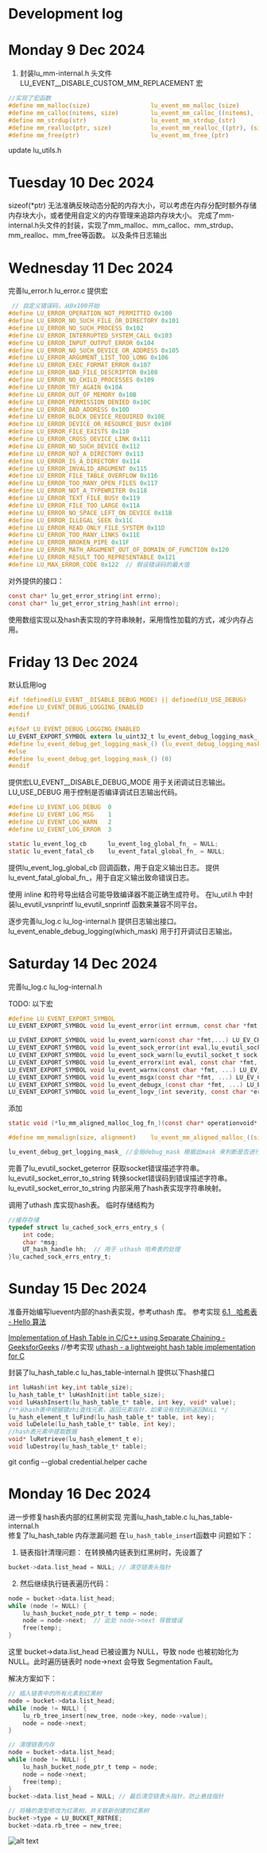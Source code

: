 # Development log

# Monday 9 Dec 2024
1.  封装lu_mm-internal.h 头文件
    LU_EVENT__DISABLE_CUSTOM_MM_REPLACEMENT 宏 
     
    
~~~c
//实现了宏函数 
#define mm_malloc(size) 			    lu_event_mm_malloc_(size)
#define mm_calloc(nitems, size) 	    lu_event_mm_calloc_((nitems), (size))
#define mm_strdup(str) 			        lu_event_mm_strdup_(str)
#define mm_realloc(ptr, size) 		    lu_event_mm_realloc_((ptr), (size))
#define mm_free(ptr) 				    lu_event_mm_free_(ptr)
~~~
update lu_utils.h

# Tuesday 10 Dec 2024
sizeof(*ptr) 无法准确反映动态分配的内存大小，可以考虑在内存分配时额外存储内存块大小，或者使用自定义的内存管理来追踪内存块大小。
完成了mm-internal.h头文件的封装，实现了mm_malloc、mm_calloc、mm_strdup、mm_realloc、mm_free等函数。 以及条件日志输出

# Wednesday 11 Dec 2024
完善lu_error.h lu_error.c 提供宏
~~~c
 // 自定义错误码，从0x100开始
#define LU_ERROR_OPERATION_NOT_PERMITTED 0x100
#define LU_ERROR_NO_SUCH_FILE_OR_DIRECTORY 0x101
#define LU_ERROR_NO_SUCH_PROCESS 0x102
#define LU_ERROR_INTERRUPTED_SYSTEM_CALL 0x103
#define LU_ERROR_INPUT_OUTPUT_ERROR 0x104
#define LU_ERROR_NO_SUCH_DEVICE_OR_ADDRESS 0x105
#define LU_ERROR_ARGUMENT_LIST_TOO_LONG 0x106
#define LU_ERROR_EXEC_FORMAT_ERROR 0x107
#define LU_ERROR_BAD_FILE_DESCRIPTOR 0x108
#define LU_ERROR_NO_CHILD_PROCESSES 0x109
#define LU_ERROR_TRY_AGAIN 0x10A
#define LU_ERROR_OUT_OF_MEMORY 0x10B
#define LU_ERROR_PERMISSION_DENIED 0x10C
#define LU_ERROR_BAD_ADDRESS 0x10D
#define LU_ERROR_BLOCK_DEVICE_REQUIRED 0x10E
#define LU_ERROR_DEVICE_OR_RESOURCE_BUSY 0x10F
#define LU_ERROR_FILE_EXISTS 0x110
#define LU_ERROR_CROSS_DEVICE_LINK 0x111
#define LU_ERROR_NO_SUCH_DEVICE 0x112
#define LU_ERROR_NOT_A_DIRECTORY 0x113
#define LU_ERROR_IS_A_DIRECTORY 0x114
#define LU_ERROR_INVALID_ARGUMENT 0x115
#define LU_ERROR_FILE_TABLE_OVERFLOW 0x116
#define LU_ERROR_TOO_MANY_OPEN_FILES 0x117
#define LU_ERROR_NOT_A_TYPEWRITER 0x118
#define LU_ERROR_TEXT_FILE_BUSY 0x119
#define LU_ERROR_FILE_TOO_LARGE 0x11A
#define LU_ERROR_NO_SPACE_LEFT_ON_DEVICE 0x11B
#define LU_ERROR_ILLEGAL_SEEK 0x11C
#define LU_ERROR_READ_ONLY_FILE_SYSTEM 0x11D
#define LU_ERROR_TOO_MANY_LINKS 0x11E
#define LU_ERROR_BROKEN_PIPE 0x11F
#define LU_ERROR_MATH_ARGUMENT_OUT_OF_DOMAIN_OF_FUNCTION 0x120
#define LU_ERROR_RESULT_TOO_REPRESENTABLE 0x121
#define LU_MAX_ERROR_CODE 0x122  // 假设错误码的最大值
~~~
对外提供的接口：
~~~c
const char* lu_get_error_string(int errno);
const char* lu_get_error_string_hash(int errno);
~~~

使用数组实现以及hash表实现的字符串映射，采用惰性加载的方式，减少内存占用。

# Friday 13 Dec 2024

默认启用log
~~~ c
#if !defined(LU_EVENT__DISABLE_DEBUG_MODE) || defined(LU_USE_DEBUG)
#define LU_EVENT_DEBUG_LOGGING_ENABLED
#endif

#ifdef LU_EVENT_DEBUG_LOGGING_ENABLED
LU_EVENT_EXPORT_SYMBOL extern lu_uint32_t lu_event_debug_logging_mask_;
#define lu_event_debug_get_logging_mask_() (lu_event_debug_logging_mask_)
#else
#define lu_event_debug_get_logging_mask_() (0)
#endif
~~~
提供宏LU_EVENT__DISABLE_DEBUG_MODE 用于关闭调试日志输出。 LU_USE_DEBUG  用于控制是否编译调试日志输出代码。

~~~c
#define LU_EVENT_LOG_DEBUG  0
#define LU_EVENT_LOG_MSG    1
#define LU_EVENT_LOG_WARN   2
#define LU_EVENT_LOG_ERROR  3
~~~

~~~c
static lu_event_log_cb 		lu_event_log_global_fn_ = NULL;
static lu_event_fatal_cb 	lu_event_fatal_global_fn_ = NULL;
~~~
提供lu_event_log_global_cb 回调函数，用于自定义输出日志。
提供lu_event_fatal_global_fn_，用于自定义输出致命错误日志。


使用 inline 和符号导出结合可能导致编译器不能正确生成符号。
在lu_util.h 中封装lu_evutil_vsnprintf lu_evutil_snprintf 函数来兼容不同平台。

逐步完善lu_log.c lu_log-internal.h 提供日志输出接口。lu_event_enable_debug_logging(which_mask) 用于打开调试日志输出。

# Saturday 14 Dec 2024

完善lu_log.c lu_log-internal.h 

TODO: 以下宏
~~~c
#define LU_EVENT_EXPORT_SYMBOL
LU_EVENT_EXPORT_SYMBOL void lu_event_error(int errnum, const char *fmt,...) LU_EV_CHECK_FMT(2,3) LU_EV_NORETURN;

LU_EVENT_EXPORT_SYMBOL void lu_event_warn(const char *fmt,...) LU_EV_CHECK_FMT(1,2);
LU_EVENT_EXPORT_SYMBOL void lu_event_sock_error(int eval,lu_evutil_socket_t sock,const char *fmt,...) LU_EV_CHECK_FMT(3,4) LU_EV_NORETURN;
LU_EVENT_EXPORT_SYMBOL void lu_event_sock_warn(lu_evutil_socket_t sock,const char *fmt,...) LU_EV_CHECK_FMT(2,3);
LU_EVENT_EXPORT_SYMBOL void lu_event_errorx(int eval, const char *fmt, ...) LU_EV_CHECK_FMT(2,3) LU_EV_NORETURN;
LU_EVENT_EXPORT_SYMBOL void lu_event_warnx(const char *fmt, ...) LU_EV_CHECK_FMT(1,2);
LU_EVENT_EXPORT_SYMBOL void lu_event_msgx(const char *fmt, ...) LU_EV_CHECK_FMT(1,2);
LU_EVENT_EXPORT_SYMBOL void lu_event_debugx_(const char *fmt, ...) LU_EV_CHECK_FMT(1,2);
LU_EVENT_EXPORT_SYMBOL void lu_event_logv_(int severity, const char *errstr, const char *fmt, va_list ap) LU_EV_CHECK_FMT(3,0);
~~~

添加
~~~c
static void (*lu_mm_aligned_malloc_log_fn_)(const char* operationvoid* ptr, size_t size) = NULL;

#define mm_memalign(size, alignment)    lu_event_mm_aligned_malloc_((size), (alignment))

lu_event_debug_get_logging_mask_ //全局debug_mask 根据此mask 来判断是否进行日志输出

~~~

完善了lu_evutil_socket_geterror 获取socket错误描述字符串。
lu_evutil_socket_error_to_string 转换socket错误码到错误描述字符串。
lu_evutil_socket_error_to_string 内部采用了hash表实现字符串映射。

调用了uthash 库实现hash表。
临时存储结构为
~~~c
//缓存存储
typedef struct lu_cached_sock_errs_entry_s {
    int code;
    char *msg;
    UT_hash_handle hh;  // 用于 uthash 哈希表的处理
}lu_cached_sock_errs_entry_t;
~~~

# Sunday 15 Dec 2024

准备开始编写luevent内部的hash表实现，参考uthash 库。
参考实现
[6.1   哈希表 - Hello 算法](https://www.hello-algo.com/chapter_hashing/hash_map/)

[Implementation of Hash Table in C/C++ using Separate Chaining - GeeksforGeeks](https://www.geeksforgeeks.org/implementation-of-hash-table-in-c-using-separate-chaining/#)
//参考实现
[uthash - a lightweight hash table implementation for C](https://troydhanson.github.io/uthash/)

封装了lu_hash_table.c lu_has_table-internal.h 提供以下hash接口

~~~c
int luHash(int key,int table_size);
lu_hash_table_t* luHashInit(int table_size);
void luHashInsert(lu_hash_table_t* table, int key, void* value);
/**从hash表中根据键zhi查找元素，返回元素指针，如果没有找到则返回NULL */
lu_hash_element_t luFind(lu_hash_table_t* table, int key);
void luDelele(lu_hash_table_t* table, int key);
//hash表元素中提取数据
void* luRetrieve(lu_hash_element_t e);
void luDestroy(lu_hash_table_t* table);
~~~


 git config --global credential.helper cache

# Monday 16 Dec 2024
 
进一步修复hash表内部的红黑树实现 
完善lu_hash_table.c lu_has_table-internal.h  
修复了lu_hash_table 内存泄漏问题 在`lu_hash_table_inser`t函数中
问题如下：
1. 链表指针清理问题： 在转换桶内链表到红黑树时，先设置了

~~~c
bucket->data.list_head = NULL; // 清空链表头指针
~~~

2. 然后继续执行链表遍历代码：

~~~c
node = bucket->data.list_head;
while (node != NULL) {
    lu_hash_bucket_node_ptr_t temp = node;
    node = node->next;  // 此处 node->next 导致错误
    free(temp);
}
~~~

这里 bucket->data.list_head 已被设置为 NULL，导致 node 也被初始化为 NULL。此时遍历链表时 node->next 会导致 Segmentation Fault。

解决方案如下：
~~~c
// 插入链表中的所有元素到红黑树
node = bucket->data.list_head;
while (node != NULL) {                                              
    lu_rb_tree_insert(new_tree, node->key, node->value);
    node = node->next;
}

// 清理链表内存
node = bucket->data.list_head;
while (node != NULL) {
    lu_hash_bucket_node_ptr_t temp = node;
    node = node->next;
    free(temp);
}
bucket->data.list_head = NULL; // 最后清空链表头指针，防止悬挂指针

// 将桶的类型修改为红黑树，并关联新创建的红黑树
bucket->type = LU_BUCKET_RBTREE;
bucket->data.rb_tree = new_tree;
~~~

![alt text](image.png)